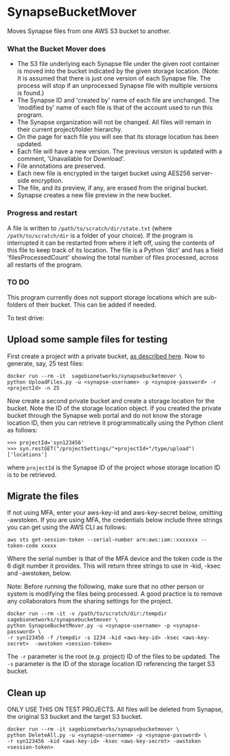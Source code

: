 # SynapseBucketMover

Moves Synapse files from one AWS S3 bucket to another.

### What the Bucket Mover does

* The S3 file underlying each Synapse file under the given root container is moved into the bucket indicated by the given storage location.  (Note:  It is assumed that there is just one version of each Synapse file.  The process will stop if an unprocessed Synapse file with multiple versions is found.)
* The Synapse ID and 'created by' name of each file are unchanged.  The 'modified by' name of each file is that of the account used to run this program.
* The Synapse organization will not be changed.  All files will remain in their current project/folder hierarchy.
* On the page for each file you will see that its storage location has been updated.
* Each file will have a new version.  The previous version is updated with a comment, 'Unavailable for Download'.
* File annotations are preserved.
* Each new file is encrypted in the target bucket using AES256 server-side encryption.
* The file, and its preview, if any, are erased from the original bucket.
* Synapse creates a new file preview in the new bucket.

### Progress and restart

A file is written to `/path/to/scratch/dir/state.txt` (where `/path/to/scratch/dir` is a folder of your choice).  If the program is interrupted it can be restarted from where it left off, using the contents of this file to keep track of its location.  The file is a Python 'dict' and has a field 'filesProcessedCount' showing the total number of files processed, across all restarts of the program.

### TO DO
This program currently does not support storage locations which are sub-folders of their bucket.  This can be added if needed.

To test drive:

## Upload some sample files for testing
First create a project with a private bucket, [as described here](https://docs.synapse.org/articles/custom_storage_location.html).  Now to generate, say, 25 test files:

```
docker run --rm -it  sagebionetworks/synapsebucketmover \
python UploadFiles.py -u <synapse-username> -p <synapse-password> -r <projectId> -n 25
```

Now create a second private bucket and create a storage location for the bucket.  Note the ID of the storage location object. If you created the private bucket through the Synapse web portal and do not know the storage location ID, then you can retrieve it programmatically using the Python client as follows:

```
>>> projectId='syn123456'
>>> syn.restGET("/projectSettings/"+projectId+"/type/upload")['locations']
```

where `projectId` is the Synapse ID of the project whose storage location ID is to be retrieved.

## Migrate the files
If not using MFA, enter your aws-key-id and aws-key-secret below, omitting -awstoken.  If you are using MFA, the credentials below include three strings you can get using the AWS CLI as follows:

```
aws sts get-session-token --serial-number arn:aws:iam::xxxxxxx --token-code xxxxx
```

Where the serial number is that of the MFA device and the token code is the 6 digit number it provides.  This will return three strings to use in -kid, -ksec and -awstoken, below.

Note:  Before running the following, make sure that no other person or system is modifying the files being processed.  A good practice is to remove any collaborators from the sharing settings for the project.

```
docker run --rm -it -v /path/to/scratch/dir:/tempdir sagebionetworks/synapsebucketmover \
python SynapseBucketMover.py -u <synapse-username> -p <synapse-password> \
-r syn123456 -f /tempdir -s 1234 -kid <aws-key-id> -ksec <aws-key-secret>  -awstoken <session-token>
```

The `-r` parameter is the root (e.g. project) ID of the files to be updated.
The `-s` parameter is the ID of the storage location ID referencing the target S3 bucket. 

## Clean up
ONLY USE THIS ON TEST PROJECTS.  All files will be deleted from Synapse, the original S3 bucket and the target S3 bucket.

```
docker run --rm -it sagebionetworks/synapsebucketmover \
python DeleteAll.py -u <synapse-username> -p <synapse-password> \
-r syn123456 -kid <aws-key-id> -ksec <aws-key-secret> -awstoken <session-token>
```
